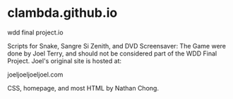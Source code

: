 clambda.github.io
=================

wdd final project.io

Scripts for Snake, Sangre Si Zenith, and DVD Screensaver: The Game were done by Joel Terry,
and should not be considered part of the WDD Final Project.
Joel's original site is hosted at:

joeljoeljoeljoel.com

CSS, homepage, and most HTML by Nathan Chong.
